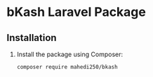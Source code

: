 # bKash Laravel Package

## Installation

1. Install the package using Composer:
   ```bash
   composer require mahedi250/bkash
